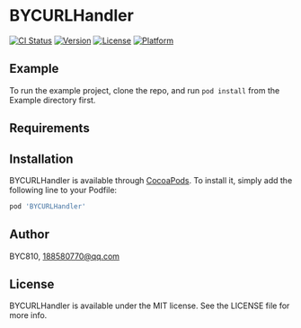 # BYCURLHandler

[![CI Status](https://img.shields.io/travis/BYC810/BYCURLHandler.svg?style=flat)](https://travis-ci.org/BYC810/BYCURLHandler)
[![Version](https://img.shields.io/cocoapods/v/BYCURLHandler.svg?style=flat)](https://cocoapods.org/pods/BYCURLHandler)
[![License](https://img.shields.io/cocoapods/l/BYCURLHandler.svg?style=flat)](https://cocoapods.org/pods/BYCURLHandler)
[![Platform](https://img.shields.io/cocoapods/p/BYCURLHandler.svg?style=flat)](https://cocoapods.org/pods/BYCURLHandler)

## Example

To run the example project, clone the repo, and run `pod install` from the Example directory first.

## Requirements

## Installation

BYCURLHandler is available through [CocoaPods](https://cocoapods.org). To install
it, simply add the following line to your Podfile:

```ruby
pod 'BYCURLHandler'
```

## Author

BYC810, 188580770@qq.com

## License

BYCURLHandler is available under the MIT license. See the LICENSE file for more info.
